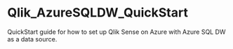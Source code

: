 # Qlik_AzureSQLDW_QuickStart
QuickStart guide for how to set up Qlik Sense on Azure with Azure SQL DW as a data source.

